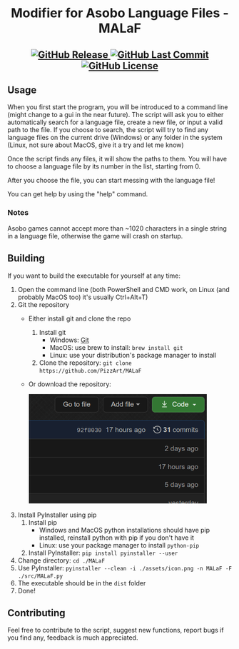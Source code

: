 <h1 align=center>Modifier for Asobo Language Files - MALaF</h1>

<h2 align=center>
<a href="https://github.com/PizzArt/MALaF/releases/latest">
<img alt="GitHub Release" src="https://img.shields.io/github/v/release/PizzArt/MALaF?logo=github&style=for-the-badge">
</a>
<a href="https://github.com/PizzArt/MALaF/commit/master">
<img alt="GitHub Last Commit" src="https://img.shields.io/github/last-commit/PizzArt/MALaF?style=for-the-badge">
</a>
<a href="https://www.gnu.org/licenses/gpl-3.0-standalone.html&logo=gnu">
<img alt="GitHub License" src="https://img.shields.io/github/license/PizzArt/MALaF?style=for-the-badge&logo=gnu">
</a>
</h2>

## Usage
When you first start the program, you will be introduced to a command line (might change to a gui in the near future). The script will ask you to either automatically search for a language file, create a new file, or input a valid path to the file. If you choose to search, the script will try to find any language files on the current drive (Windows) or any folder in the system (Linux, not sure about MacOS, give it a try and let me know)

Once the script finds any files, it will show the paths to them. You will have to choose a language file by its number in the list, starting from 0.

After you choose the file, you can start messing with the language file!

You can get help by using the "help" command.

### Notes
Asobo games cannot accept more than ~1020 characters in a single string in a language file, otherwise the game will crash on startup.

## Building
If you want to build the executable for yourself at any time:
1. Open the command line (both PowerShell and CMD work, on Linux (and probably MacOS too) it's usually Ctrl+Alt+T)
2. Git the repository
    * Either install git and clone the repo
        1. Install git
            * Windows: [Git](https://git-scm.com/download/win)
            * MacOS: use brew to install: `brew install git`
            * Linux: use your distribution's package manager to install
        2. Clone the repository: `git clone https://github.com/PizzArt/MALaF`
    * Or download the repository:

        ![Download ZIP - GIF](/assets/download_zip.gif)
3. Install PyInstaller using pip
    1. Install pip
        * Windows and MacOS python installations should have pip installed, reinstall python with pip if you don't have it
        * Linux: use your package manager to install `python-pip`
    2. Install PyInstaller: `pip install pyinstaller --user`
4. Change directory: `cd ./MALaF`
5. Use PyInstaller: `pyinstaller --clean -i ./assets/icon.png -n MALaF -F ./src/MALaF.py`
6. The executable should be in the `dist` folder
7. Done!

## Contributing
Feel free to contribute to the script, suggest new functions, report bugs if you find any, feedback is much appreciated.
